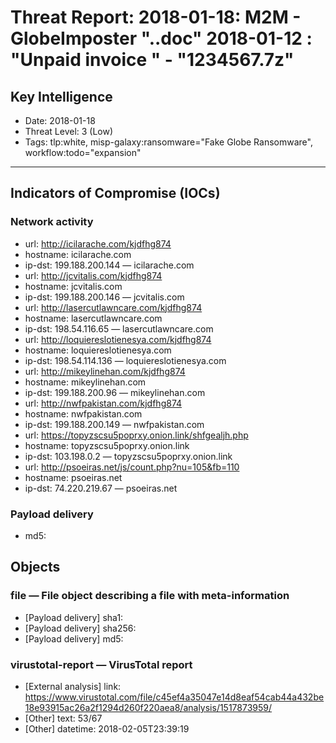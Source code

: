 # Threat Report: 2018-01-18: M2M -  GlobeImposter "..doc" 2018-01-12 : "Unpaid invoice " - "1234567.7z"


## Key Intelligence
* Date: 2018-01-18
* Threat Level: 3 (Low)
* Tags: tlp:white, misp-galaxy:ransomware="Fake Globe Ransomware", workflow:todo="expansion"

---

## Indicators of Compromise (IOCs)
### Network activity
* url: http://icilarache.com/kjdfhg874
* hostname: icilarache.com
* ip-dst: 199.188.200.144 — icilarache.com
* url: http://jcvitalis.com/kjdfhg874
* hostname: jcvitalis.com
* ip-dst: 199.188.200.146 — jcvitalis.com
* url: http://lasercutlawncare.com/kjdfhg874
* hostname: lasercutlawncare.com
* ip-dst: 198.54.116.65 — lasercutlawncare.com
* url: http://loquiereslotienesya.com/kjdfhg874
* hostname: loquiereslotienesya.com
* ip-dst: 198.54.114.136 — loquiereslotienesya.com
* url: http://mikeylinehan.com/kjdfhg874
* hostname: mikeylinehan.com
* ip-dst: 199.188.200.96 — mikeylinehan.com
* url: http://nwfpakistan.com/kjdfhg874
* hostname: nwfpakistan.com
* ip-dst: 199.188.200.149 — nwfpakistan.com
* url: https://topyzscsu5poprxy.onion.link/shfgealjh.php
* hostname: topyzscsu5poprxy.onion.link
* ip-dst: 103.198.0.2 — topyzscsu5poprxy.onion.link
* url: http://psoeiras.net/js/count.php?nu=105&fb=110
* hostname: psoeiras.net
* ip-dst: 74.220.219.67 — psoeiras.net

### Payload delivery
* md5: <md5>

## Objects
### file — File object describing a file with meta-information
* [Payload delivery] sha1: <sha1>
* [Payload delivery] sha256: <sha256>
* [Payload delivery] md5: <md5>

### virustotal-report — VirusTotal report
* [External analysis] link: https://www.virustotal.com/file/c45ef4a35047e14d8eaf54cab44a432be18e93915ac26a2f1294d260f220aea8/analysis/1517873959/
* [Other] text: 53/67
* [Other] datetime: 2018-02-05T23:39:19
